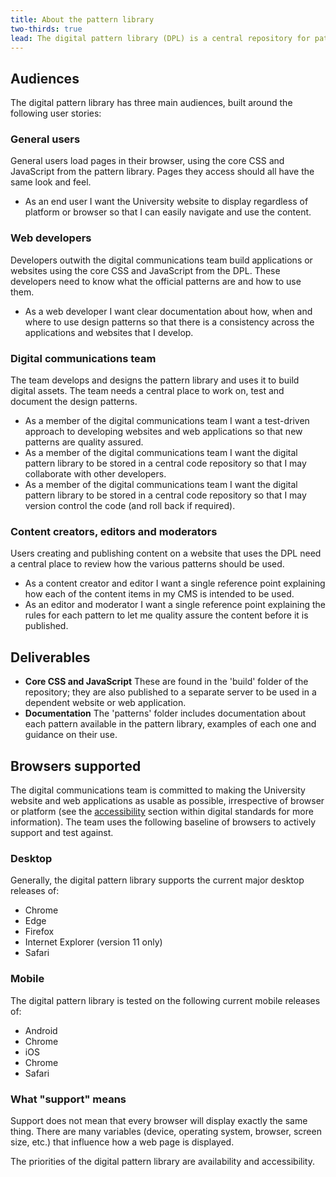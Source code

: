 ```yaml
---
title: About the pattern library
two-thirds: true
lead: The digital pattern library (DPL) is a central repository for patterns used on the University’s website and other digital products. A pattern is a single element of user interface design. The DPL includes the source code for each pattern, rules for using the pattern, and working examples.  
---
```


## Audiences

The digital pattern library has three main audiences, built around the following user stories:

### General users

General users load pages in their browser, using the core CSS and JavaScript from the pattern library. Pages they access should all have the same look and feel.

* As an end user I want the University website to display regardless of platform or browser so that I can easily navigate and use the content.

### Web developers

Developers outwith the digital communications team build applications or websites using the core CSS and JavaScript from the DPL. These developers need to know what the official patterns are and how to use them.

* As a web developer I want clear documentation about how, when and where to use design patterns so that there is a consistency across the applications and websites that I develop.

### Digital communications team

The team develops and designs the pattern library and uses it to build digital assets. The team needs a central place to work on, test and document the design patterns.

* As a member of the digital communications team I want a test-driven approach to developing websites and web applications so that new patterns are quality assured.
* As a member of the digital communications team I want the digital pattern library to be stored in a central code repository so that I may collaborate with other developers.
* As a member of the digital communications team I want the digital pattern library to be stored in a central code repository so that I may version control the code (and roll back if required).

### Content creators, editors and moderators
Users creating and publishing content on a website that uses the DPL need a central place to review how the various patterns should be used.
* As a content creator and editor I want a single reference point explaining how each of the content items in my CMS is intended to be used.
* As an editor and moderator I want a single reference point explaining the rules for each pattern to let me quality assure the content before it is published.

## Deliverables

* **Core CSS and JavaScript** These are found in the 'build' folder of the repository; they are also published to a separate server to be used in a dependent website or web application.
* **Documentation** The 'patterns' folder includes documentation about each pattern available in the pattern library, examples of each one and guidance on their use.

## Browsers supported
The digital communications team is committed to making the University website and web applications as usable as possible, irrespective of browser or platform (see the [accessibility](https://www.st-andrews.ac.uk/digital-standards/accessibility/) section within digital standards for more information). The team uses the following baseline of browsers to actively support and test against.

### Desktop
Generally, the digital pattern library supports the current major desktop releases of: 

* Chrome
* Edge
* Firefox
* Internet Explorer (version 11 only)
* Safari

### Mobile
The digital pattern library is tested on the following current mobile releases of:

* Android
* Chrome
* iOS
* Chrome
* Safari

### What "support" means

Support does not mean that every browser will display exactly the same thing. There are many variables (device, operating system, browser, screen size, etc.) that influence how a web page is displayed. 

The priorities of the digital pattern library are availability and accessibility.


